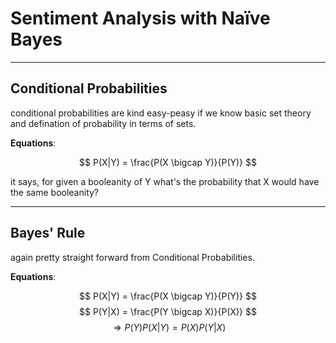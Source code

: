 # Sentiment Analysis with Naïve Bayes

____________________________

## Conditional Probabilities
conditional probabilities are kind easy-peasy if we know basic set theory and defination of probability in terms of sets.

**Equations**:

$$ P(X|Y) = \frac{P(X \bigcap Y)}{P(Y)} $$

it says, for given a booleanity of Y what's the probability that X would have the same booleanity?

__________________


## Bayes' Rule
again pretty straight forward from Conditional Probabilities.

**Equations**:

$$ P(X|Y) = \frac{P(X \bigcap Y)}{P(Y)} $$
$$ P(Y|X) = \frac{P(Y \bigcap X)}{P(X)} $$
$$ \Rightarrow P(Y)P(X|Y) = P(X)P(Y|X) $$